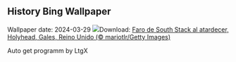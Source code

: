 ## History Bing Wallpaper
Wallpaper date: 2024-03-29
![](https://www.bing.com/th?id=OHR.SouthStackLight_ES-ES8873189513_UHD.jpg&w=1000)Download: [Faro de South Stack al atardecer, Holyhead, Gales, Reino Unido (© mariotlr/Getty Images)](https://www.bing.com/th?id=OHR.SouthStackLight_ES-ES8873189513_UHD.jpg)

Auto get programm by LtgX
